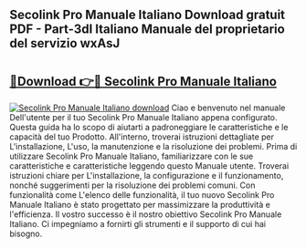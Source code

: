 ## Secolink Pro Manuale Italiano Download gratuit PDF - Part-3dI Italiano Manuale del proprietario del servizio wxAsJ

# <h2><a href="http://dfc19sg.blite.top/?on=Secolink+Pro+Manuale+Italiano">🔗Download 👉🔴 Secolink Pro Manuale Italiano</a></h2>

[![Secolink Pro Manuale Italiano download](https://i.imgur.com/lujVjoI.png)](http://dfc19sg.blite.top/?on=Secolink+Pro+Manuale+Italiano)
Ciao e benvenuto nel manuale Dell'utente per il tuo Secolink Pro Manuale Italiano appena configurato. Questa guida ha lo scopo di aiutarti a padroneggiare le caratteristiche e le capacità del tuo Prodotto. All'interno, troverai istruzioni dettagliate per L'installazione, L'uso, la manutenzione e la risoluzione dei problemi. Prima di utilizzare Secolink Pro Manuale Italiano, familiarizzare con le sue caratteristiche e caratteristiche leggendo questo Manuale utente. Troverai istruzioni chiare per L'installazione, la configurazione e il funzionamento, nonché suggerimenti per la risoluzione dei problemi comuni. Con funzionalità come L'elenco delle funzionalità, il tuo nuovo Secolink Pro Manuale Italiano è stato progettato per massimizzare la produttività e l'efficienza. Il vostro successo è il nostro obiettivo Secolink Pro Manuale Italiano. Ci impegniamo a fornirti gli strumenti e il supporto di cui hai bisogno.
